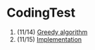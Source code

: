 # CodingTest

1. (11/14) [Greedy algorithm](https://github.com/better62/CodingTest/tree/better62-Greedy)
2. (11/15) [Implementation](https://github.com/better62/CodingTest/tree/better62-implementation)
